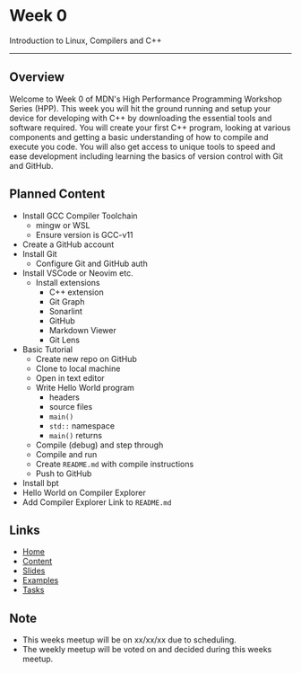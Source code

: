 # Week 0

Introduction to Linux, Compilers and C++

---

## Overview

Welcome to Week 0 of MDN's High Performance Programming Workshop Series (HPP). This week you will hit the ground running and setup your device for developing with C++ by downloading the essential tools and software required. You will create your first C++ program, looking at various components and getting a basic understanding of how to compile and execute you code. You will also get access to unique tools to speed and ease development including learning the basics of version control with Git and GitHub.

## Planned Content

- Install GCC Compiler Toolchain
  - mingw or WSL
  - Ensure version is GCC-v11
- Create a GitHub account
- Install Git
  - Configure Git and GitHub auth
- Install VSCode or Neovim etc.
  - Install extensions
    - C++ extension
    - Git Graph
    - Sonarlint
    - GitHub
    - Markdown Viewer
    - Git Lens
- Basic Tutorial
  - Create new repo on GitHub
  - Clone to local machine
  - Open in text editor
  - Write Hello World program
    - headers
    - source files
    - `main()`
    - `std::` namespace
    - `main()` returns
  - Compile (debug) and step through
  - Compile and run
  - Create `README.md` with compile instructions
  - Push to GitHub
- Install bpt
- Hello World on Compiler Explorer
- Add Compiler Explorer Link to `README.md`


## Links

- [Home](/README.md)
- [Content](/content/README.md)
- [Slides](week0/slides/README.md)
- [Examples](week0/examples/README.md)
- [Tasks](week0/tasks/README.md)

## Note

- This weeks meetup will be on xx/xx/xx due to scheduling.
- The weekly meetup will be voted on and decided during this weeks meetup.
